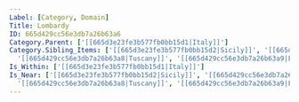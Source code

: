 ```yaml
---
Label: [Category, Domain]
Title: Lombardy
ID: 665d429cc56e3db7a26b63a6
Category.Parent: ['[[665d3e23fe3b577fb0bb15d1|Italy]]']
Category.Sibling_Items: ['[[665d3e23fe3b577fb0bb15d2|Sicily]]', '[[665d429cc56e3db7a26b63a7|Naples]]',
  '[[665d429cc56e3db7a26b63a8|Tuscany]]', '[[665d429cc56e3db7a26b63a9|Florence]]']
Is_Within: ['[[665d3e23fe3b577fb0bb15d1|Italy]]']
Is_Near: ['[[665d3e23fe3b577fb0bb15d2|Sicily]]', '[[665d429cc56e3db7a26b63a7|Naples]]',
  '[[665d429cc56e3db7a26b63a8|Tuscany]]', '[[665d429cc56e3db7a26b63a9|Florence]]']
---
```


